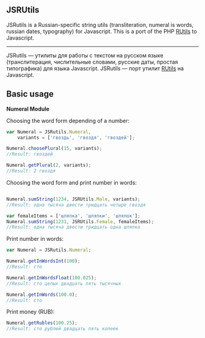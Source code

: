 JSRUtils
----------

JSRutils is a Russian-specific string utils (transliteration, numeral is words, russian dates, typography) for Javascript.
This is a port of the PHP [RUtils](https://github.com/Andre-487/php_rutils) to Javascript.


----------

JSRutils — утилиты для работы c текстом на русском языке (транслитерация, числительные словами, русские даты,
простая типографика) для языка Javascript.
JSRutils — порт утилит [RUtils](https://github.com/Andre-487/php_rutils) на Javascript.

Basic usage
-----------

**Numeral Module**

Choosing the word form depending of a number:
```js
var Numeral = JSRutils.Numeral,
    variants = ['гвоздь', 'гвоздя', 'гвоздей'];

Numeral.choosePlural(15, variants);
//Result: гвоздей

Numeral.getPlural(2, variants);
//Result: 2 гвоздя
```

Choosing the word form and print number in words:
```js

Numeral.sumString(1234, JSRUtils.Male, variants);
//Result: одна тысяча двести тридцать четыре гвоздя

var femaleItems = ['шляпка', 'шляпки', 'шляпок'];
Numeral.sumString(1231, JSRUtils.Female, femaleItems);
//Result: одна тысяча двести тридцать одна шляпка
```

Print number in words:
```js
var Numeral = JSRutils.Numeral;

Numeral.getInWordsInt(100);
//Result: сто

Numeral.getInWordsFloat(100.025);
//Result: сто целых двадцать пять тысячных

Numeral.getInWords(100.0);
//Result: сто
```

Print money (RUB):
```js
Numeral.getRubles(100.25);
//Result: сто рублей двадцать пять копеек
```
